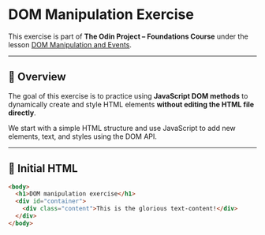 # DOM Manipulation Exercise

This exercise is part of **The Odin Project – Foundations Course** under the lesson [DOM Manipulation and Events](https://www.theodinproject.com/lessons/foundations-dom-manipulation-and-events).

---

## 📖 Overview

The goal of this exercise is to practice using **JavaScript DOM methods** to dynamically create and style HTML elements **without editing the HTML file directly**.

We start with a simple HTML structure and use JavaScript to add new elements, text, and styles using the DOM API.

---

## 🧱 Initial HTML

```html
<body>
  <h1>DOM manipulation exercise</h1>
  <div id="container">
    <div class="content">This is the glorious text-content!</div>
  </div>
</body>
